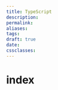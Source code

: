 ```yaml
---
title: TypeScript
description: 
permalink: 
aliases: 
tags: 
draft: true
date: 
cssclasses:
---
```


# index

